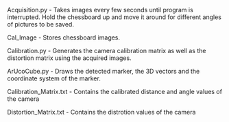 Acquisition.py - Takes images every few seconds until program is interrupted. Hold the chessboard up and move it around for different angles of pictures to be saved.

Cal_Image - Stores chessboard images.

Calibration.py - Generates the camera calibration matrix as well as the distortion matrix using the acquired images.

ArUcoCube.py - Draws the detected marker, the 3D vectors and the coordinate system of the marker.

Calibration_Matrix.txt - Contains the calibrated distance and angle values of the camera

Distortion_Matrix.txt - Contains the distrotion values of the camera
